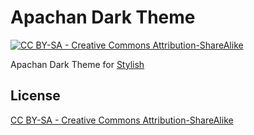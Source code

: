 Apachan Dark Theme
==================

[![CC BY-SA - Creative Commons Attribution-ShareAlike](https://upload.wikimedia.org/wikipedia/commons/d/d0/CC-BY-SA_icon.svg)](https://creativecommons.org/licenses/by-sa/4.0/)

Apachan Dark Theme for [Stylish](https://userstyles.org/)

## License

[CC BY-SA - Creative Commons Attribution-ShareAlike](https://creativecommons.org/licenses/by-sa/4.0/)